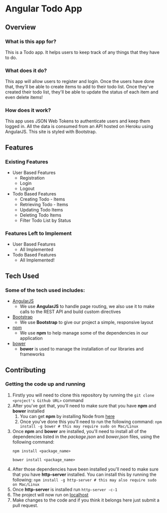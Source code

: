# Angular Todo App

## Overview

### What is this app for?

This is a Todo app. It helps users to keep track of any things that they have to do.

### What does it do?

This app will allow users to register and login. Once the users have done that, they'll be able to create items to add to their todo list. Once they've created their todo list, they'll be able to update the status of each item and even delete items!

### How does it work?

This app uses JSON Web Tokens to authenticate users and keep them logged in. All the data is consumed from an API hosted on Heroku using AngularJS. This site is styled with Bootstrap.

## Features

### Existing Features

- User Based Features
    - Registration
    - Login
    - Logout
- Todo Based Features
    - Creating Todo - Items
    - Retrieving Todo - Items
    - Updating Todo Items
    - Deleting Todo Items
    - Filter Todo List by Status

### Features Left to Implement

- User Based Features
    - All Implemented
- Todo Based Features
    - All Implemented!

## Tech Used

### Some of the tech used includes:

- [AngularJS](https://angularjs.org/)
    - We use **AngularJS** to handle page routing, we also use it to make calls to the REST API and build custom directives
- [Bootstrap](http://getbootstrap.com/)
    - We use **Bootstrap** to give our project a simple, responsive layout
- [npm](https://www.npmjs.com/)
    - We use **npm** to help manage some of the dependencies in our application
- [bower](https://bower.io/)
    - **bower** is used to manage the installation of our libraries and frameworks

## Contributing

### Getting the code up and running

1. Firstly you will need to clone this repository by running the ```git clone <project's Github URL>``` command
2. After you've got that, you'll need to make sure that you have **npm** and **bower** installed
    1. You can get **npm** by installing Node from [here](https://nodejs.org/en/)
    2. Once you've done this you'll need to run the following command: `npm install -g bower # this may require sudo on Mac/Linux`
3. Once **npm** and **bower** are installed, you'll need to install all of the dependencies listed in the *package.json* and *bower.json* files, using the following command:
    ```
    npm install <package_name>

    bower install <package_name>
    ```
4. After those dependencies have been installed you'll need to make sure that you have **http-server** installed. You can install this by running the following: ```npm install -g http-server # this may also require sudo on Mac/Linux```
5. Once **http-server** is installed run ```http-server -c-1```
6. The project will now run on [localhost](http://127.0.0.1:8080)
7. Make changes to the code and if you think it belongs here just submit a pull request.
